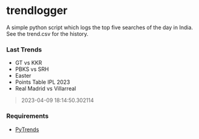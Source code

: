 # trendlogger
A simple python script which logs the top five searches of the day in India.<br>See the trend.csv for the history.<br>

<!-- Last Trends -->
### Last Trends
* GT vs KKR
* PBKS vs SRH
* Easter
* Points Table IPL 2023
* Real Madrid vs Villarreal
> 2023-04-09 18:14:50.302114

<!-- Requirements -->
### Requirements
* [PyTrends](https://github.com/dreyco676/pytrends)
